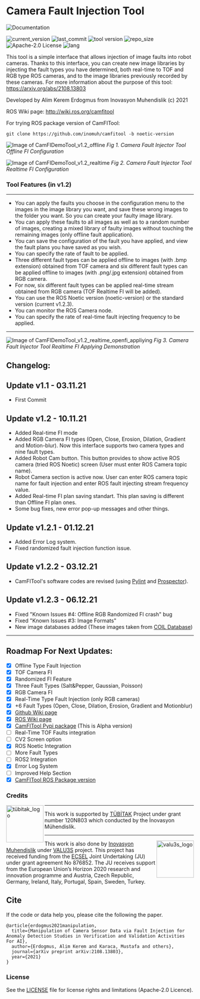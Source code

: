 # Camera Fault Injection Tool
![Documentation](https://img.shields.io/badge/Docs-http%3A%2F%2Fwiki.ros.org%2Fcamfitool%2F-brightgreen)

![current_version](https://img.shields.io/github/v/release/inomuh/camfitool?color=green) ![last_commit](https://img.shields.io/github/last-commit/inomuh/Camera-Fault-Injection-Tool?color=green) ![tool version](https://img.shields.io/badge/version-standart-blue) ![repo_size](https://img.shields.io/github/repo-size/inomuh/Camera-Fault-Injection-Tool) ![Apache-2.0 License](https://img.shields.io/github/license/inomuh/Camera-Fault-Injection-Tool?color=blue) ![lang](https://img.shields.io/github/languages/top/inomuh/camfitool)

This tool is a simple interface that allows injection of image faults into robot cameras. Thanks to this interface, you can create new image libraries by injecting the fault types you have determined, both real-time to TOF and RGB type ROS cameras, and to the image libraries previously recorded by these cameras. For more information about the purpose of this tool: https://arxiv.org/abs/2108.13803

Developed by Alim Kerem Erdogmus from Inovasyon Muhendislik (c) 2021

ROS Wiki page: http://wiki.ros.org/camfitool

For trying ROS package version of CamFITool:

    git clone https://github.com/inomuh/camfitool -b noetic-version
    

![Image of CamFIDemoTool_v1.2_offline](https://github.com/inomuh/Camera-Fault-Injector-Tool/blob/v1.2/camfitool_v1.2_offline.png)
*Fig 1. Camera Fault Injector Tool Offline FI Configuration*

![Image of CamFIDemoTool_v1.2_realtime](https://github.com/inomuh/Camera-Fault-Injector-Tool/blob/v1.2/camfitool_v1.2_realtime.png)
*Fig 2. Camera Fault Injector Tool Realtime FI Configuration*

### Tool Features (in v1.2)
---------------------------
- You can apply the faults you choose in the configuration menu to the images in the image library you want, and save these wrong images to the folder you want. So you can create your faulty image library.
- You can apply these faults to all images as well as to a random number of images, creating a mixed library of faulty images without touching the remaining images (only offline fault application).
- You can save the configuration of the fault you have applied, and view the fault plans you have saved as you wish.
- You can specify the rate of fault to be applied.
- Three different fault types can be applied offline to images (with .bmp extension) obtained from TOF camera and six different fault types can be applied offline to images (with .png/.jpg extension) obtained from RGB camera.
- For now, six different fault types can be applied real-time stream obtained from RGB camera (TOF Realtime FI will be added).
- You can use the ROS Noetic version (noetic-version) or the standard version (current v1.2.3).
- You can monitor the ROS Camera node.
- You can specify the rate of real-time fault injecting frequency to be applied.

---

![Image of CamFIDemoTool_v1.2_realtime_openfi_appliying](https://github.com/inomuh/Camera-Fault-Injector-Tool/blob/v1.2/camfitool_v1.2_realtime_openfi_applying.png)
*Fig 3. Camera Fault Injector Tool Realtime FI Applying Demonstration*

Changelog:
----------
Update v1.1 - 03.11.21
------------------------
- First Commit

Update v1.2 - 10.11.21
------------------------
- Added Real-time FI mode
- Added RGB Camera FI types (Open, Close, Erosion, Dilation, Gradient and Motion-blur). Now this interface supports two camera types and nine fault types.
- Added Robot Cam button. This button provides to show active ROS camera (tried ROS Noetic) screen (User must enter ROS Camera topic name).
- Robot Camera section is active now. User can enter ROS camera topic name for fault injection and enter ROS fault injecting stream frequency value.
- Added Real-time FI plan saving standart. This plan saving is different than Offline FI plan ones.
- Some bug fixes, new error pop-up messages and other things.

Update v1.2.1 - 01.12.21
------------------------
- Added Error Log system.
- Fixed randomized fault injection function issue.

Update v1.2.2 - 03.12.21
------------------------
- CamFITool's software codes are revised (using [Pylint](https://pylint.org/) and [Prospector](https://pypi.org/project/prospector/)).

Update v1.2.3 - 06.12.21
------------------------
- Fixed "Known Issues #4: Offline RGB Randomized FI crash" bug
- Fixed "Known Issues #3: Image Formats"
- New image databases added (These images taken from [COIL Database](https://www1.cs.columbia.edu/CAVE/software/softlib/coil-100.php))

---------------------------------------------------------------------------------
Roadmap For Next Updates:
-------------------------
* [x] Offline Type Fault Injection
* [x] TOF Camera FI
* [x] Randomized FI Feature
* [x] Three Fault Types (Salt&Pepper, Gaussian, Poisson)
* [x] RGB Camera FI
* [x] Real-Time Type Fault Injection (only RGB cameras)
* [x] +6 Fault Types (Open, Close, Dilation, Erosion, Gradient and Motionblur)
* [x] [Github Wiki page](https://github.com/inomuh/camfitool/wiki)
* [x] [ROS Wiki page](http://wiki.ros.org/camfitool/)
* [x] [CamFITool Pypi package](https://pypi.org/project/camfitool/) (This is Alpha version)
* [ ] Real-Time TOF Faults integration
* [ ] CV2 Screen option
* [x] ROS Noetic Integration
* [ ] More Fault Types
* [ ] ROS2 Integration
* [x] Error Log System
* [ ] Improved Help Section
* [x] [CamFITool ROS Package version](https://github.com/inomuh/camfitool/tree/noetic-version)

### Credits

<a href="http://valu3s.eu">
  <img align=left img src="https://upload.wikimedia.org/wikipedia/tr/d/d0/TUBITAK-Logo.jpg" 
       alt="tübitak_logo" height="100" >
</a>

---

This work is supported by [TÜBİTAK](https://www.tubitak.gov.tr/) Project under grant number 120N803 which conducted by the İnovasyon Mühendislik.

---

<a href="http://valu3s.eu">
  <img align=right img src="https://valu3s.eu/wp-content/uploads/2020/04/VALU3S_green_transparent-1024x576.png" 
       alt="valu3s_logo" height="100" >
</a>

  This work is also done by [Inovasyon Muhendislik](https://www.inovasyonmuhendislik.com/) under [VALU3S](https://valu3s.eu) project. This project has received funding from the [ECSEL](https://www.ecsel.eu) Joint Undertaking (JU) under grant agreement No 876852. The JU receives support from the European Union’s Horizon 2020 research and innovation programme and Austria, Czech Republic, Germany, Ireland, Italy, Portugal, Spain, Sweden, Turkey.

## Cite

If the code or data help you, please cite the following the paper.

    @article{erdogmus2021manipulation,
      title={Manipulation of Camera Sensor Data via Fault Injection for Anomaly Detection Studies in Verification and Validation Activities For AI},
      author={Erdogmus, Alim Kerem and Karaca, Mustafa and others},
      journal={arXiv preprint arXiv:2108.13803},
      year={2021}
    }

### License

See the [LICENSE](LICENSE.md) file for license rights and limitations (Apache-2.0 Licence).
